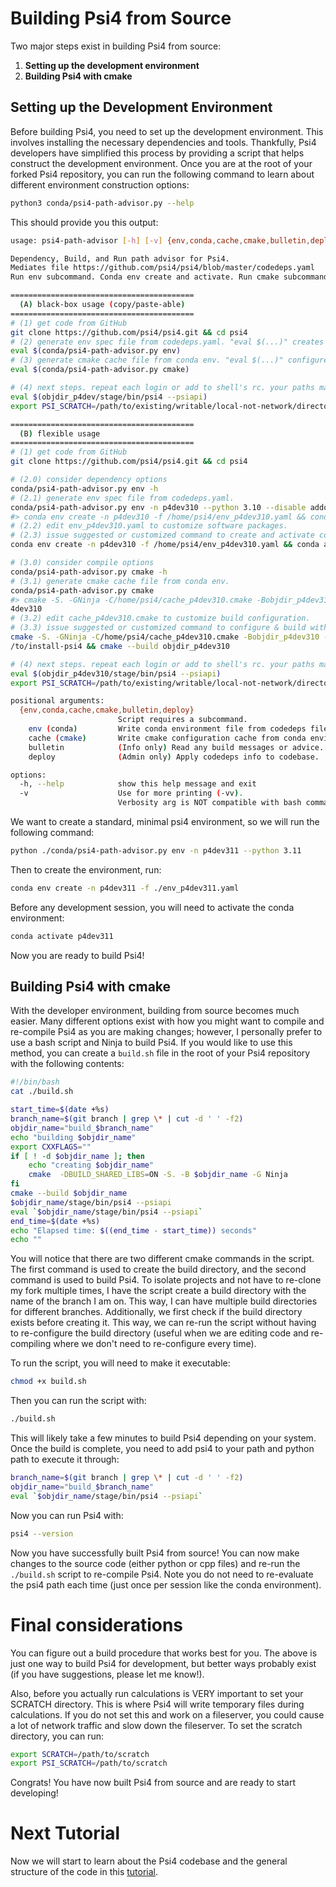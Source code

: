 # Building Psi4 from Source
Two major steps exist in building Psi4 from source: 
1. **Setting up the development environment**
2. **Building Psi4 with cmake**

## Setting up the Development Environment

Before building Psi4, you need to set up the development environment. This
involves installing the necessary dependencies and tools. Thankfully, Psi4
developers have simplified this process by providing a script that helps
construct the development environment. Once you are at the root of your
forked Psi4 repository, you can run the following command to learn about
different environment construction options:

```bash
python3 conda/psi4-path-advisor.py --help
```
This should provide you this output:

```bash
usage: psi4-path-advisor [-h] [-v] {env,conda,cache,cmake,bulletin,deploy} ...

Dependency, Build, and Run path advisor for Psi4.
Mediates file https://github.com/psi4/psi4/blob/master/codedeps.yaml
Run env subcommand. Conda env create and activate. Run cmake subcommand. Build.

=========================================
  (A) black-box usage (copy/paste-able)
=========================================
# (1) get code from GitHub
git clone https://github.com/psi4/psi4.git && cd psi4
# (2) generate env spec file from codedeps.yaml. "eval $(...)" creates and activates conda env.
eval $(conda/psi4-path-advisor.py env)
# (3) generate cmake cache file from conda env. "eval $(...)" configures and builds with cmake.
eval $(conda/psi4-path-advisor.py cmake)

# (4) next steps. repeat each login or add to shell's rc. your paths may vary.
eval $(objdir_p4dev/stage/bin/psi4 --psiapi)
export PSI_SCRATCH=/path/to/existing/writable/local-not-network/directory/for/scratch/files

=========================================
  (B) flexible usage
=========================================
# (1) get code from GitHub
git clone https://github.com/psi4/psi4.git && cd psi4

# (2.0) consider dependency options
conda/psi4-path-advisor.py env -h
# (2.1) generate env spec file from codedeps.yaml.
conda/psi4-path-advisor.py env -n p4dev310 --python 3.10 --disable addons --lapack openblas
#> conda env create -n p4dev310 -f /home/psi4/env_p4dev310.yaml && conda activate p4dev310
# (2.2) edit env_p4dev310.yaml to customize software packages.
# (2.3) issue suggested or customized command to create and activate conda env.
conda env create -n p4dev310 -f /home/psi4/env_p4dev310.yaml && conda activate p4dev310

# (3.0) consider compile options
conda/psi4-path-advisor.py cmake -h
# (3.1) generate cmake cache file from conda env.
conda/psi4-path-advisor.py cmake
#> cmake -S. -GNinja -C/home/psi4/cache_p4dev310.cmake -Bobjdir_p4dev310 && cmake --build objdir_p
4dev310
# (3.2) edit cache_p4dev310.cmake to customize build configuration.
# (3.3) issue suggested or customized command to configure & build with cmake.
cmake -S. -GNinja -C/home/psi4/cache_p4dev310.cmake -Bobjdir_p4dev310 -DCMAKE_INSTALL_PREFIX=/path
/to/install-psi4 && cmake --build objdir_p4dev310

# (4) next steps. repeat each login or add to shell's rc. your paths may vary.
eval $(objdir_p4dev310/stage/bin/psi4 --psiapi)
export PSI_SCRATCH=/path/to/existing/writable/local-not-network/directory/for/scratch/files

positional arguments:
  {env,conda,cache,cmake,bulletin,deploy}
                        Script requires a subcommand.
    env (conda)         Write conda environment file from codedeps file.
    cache (cmake)       Write cmake configuration cache from conda environment.
    bulletin            (Info only) Read any build messages or advice.
    deploy              (Admin only) Apply codedeps info to codebase.

options:
  -h, --help            show this help message and exit
  -v                    Use for more printing (-vv).
                        Verbosity arg is NOT compatible with bash command substitution.
```

We want to create a standard, minimal psi4 environment, so we will run the following command:

```bash
python ./conda/psi4-path-advisor.py env -n p4dev311 --python 3.11  
```

Then to create the environment, run:

```bash
conda env create -n p4dev311 -f ./env_p4dev311.yaml 
```
Before any development session, you will need to activate the conda environment:
```bash
conda activate p4dev311
```

Now you are ready to build Psi4!

## Building Psi4 with cmake

With the developer environment, building from source becomes much easier. 
Many different options exist with how you might want to compile and re-compile Psi4
as you are making changes; however, I personally prefer to use a bash script 
and Ninja to build Psi4. If you would like to use this method, you can create a
`build.sh` file in the root of your Psi4 repository with the following contents:

```bash
#!/bin/bash
cat ./build.sh

start_time=$(date +%s)
branch_name=$(git branch | grep \* | cut -d ' ' -f2)
objdir_name="build_$branch_name"
echo "building $objdir_name"
export CXXFLAGS=""
if [ ! -d $objdir_name ]; then
    echo "creating $objdir_name"
    cmake  -DBUILD_SHARED_LIBS=ON -S. -B $objdir_name -G Ninja
fi
cmake --build $objdir_name
$objdir_name/stage/bin/psi4 --psiapi
eval `$objdir_name/stage/bin/psi4 --psiapi`
end_time=$(date +%s)
echo "Elapsed time: $((end_time - start_time)) seconds"
echo ""
```

You will notice that there are two different cmake commands in the script. The
first command is used to create the build directory, and the second command is
used to build Psi4. To isolate projects and not have to re-clone my fork
multiple times, I have the script create a build directory with the name of the
branch I am on. This way, I can have multiple build directories for different
branches. Additionally, we first check if the build directory exists before
creating it. This way, we can re-run the script without having to re-configure
the build directory (useful when we are editing code and re-compiling where we
don't need to re-configure every time).

To run the script, you will need to make it executable:

```bash
chmod +x build.sh
```

Then you can run the script with:

```bash
./build.sh
```
This will likely take a few minutes to build Psi4 depending on your system. Once
the build is complete, you need to add psi4 to your path and python path to execute it through:

```bash
branch_name=$(git branch | grep \* | cut -d ' ' -f2)
objdir_name="build_$branch_name"
eval `$objdir_name/stage/bin/psi4 --psiapi`
```

Now you can run Psi4 with:

```bash
psi4 --version
```

Now you have successfully built Psi4 from source! You can now make changes to
the source code (either python or cpp files) and re-run the `./build.sh` script
to re-compile Psi4. Note you do not need to re-evaluate the psi4 path each time (just once
per session like the conda environment).

# Final considerations
You can figure out a build procedure that works best for you. The above is just
one way to build Psi4 for development, but better ways probably exist (if you
have suggestions, please let me know!).

Also, before you actually run calculations is VERY important to set your
SCRATCH directory. This is where Psi4 will write temporary files during
calculations. If you do not set this and work on a fileserver, you could
cause a lot of network traffic and slow down the fileserver. To set the scratch
directory, you can run:

```bash
export SCRATCH=/path/to/scratch
export PSI_SCRATCH=/path/to/scratch
```

Congrats! You have now built Psi4 from source and are ready to start
developing! 

# Next Tutorial

Now we will start to learn about the Psi4 codebase and the general structure of 
the code in this [tutorial](../psi4_codebase_overview/psi4_codebase_overview.md).
